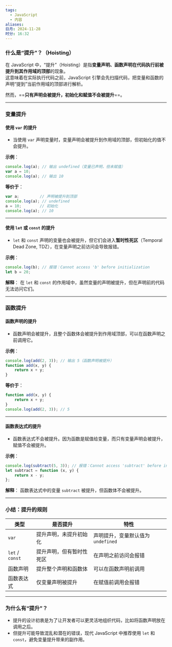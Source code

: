 ```yaml
---
tags:
  - JavaScript
  - 内容
aliases: 
日月: 2024-11-28
时分: 16:32
---
```

### **什么是“提升”？（Hoisting）**

在 JavaScript 中，“提升”（Hoisting）是指**变量声明、函数声明在代码执行前被提升到其作用域的顶部**的现象。  
这意味着在实际执行代码之前，JavaScript 引擎会先扫描代码，把变量和函数的声明“提到”当前作用域的顶部进行解析。

然而，==**只有声明会被提升，初始化和赋值不会被提升**==。

---

### **变量提升**

#### **使用 `var` 的提升**

- 当使用 `var` 声明变量时，变量声明会被提升到作用域的顶部，但初始化的值不会提升。

**示例**：

```javascript
console.log(a); // 输出 undefined（变量已声明，但未赋值）
var a = 10;
console.log(a); // 输出 10
```

**等价于**：

```javascript
var a;         // 声明被提升到顶部
console.log(a); // undefined
a = 10;        // 初始化
console.log(a); // 10
```

---

#### **使用 `let` 或 `const` 的提升**

- `let` 和 `const` 声明的变量也会被提升，但它们会进入**暂时性死区**（Temporal Dead Zone, TDZ），在变量声明之前访问会导致报错。

**示例**：

```javascript
console.log(b); // 报错：Cannot access 'b' before initialization
let b = 20;
```

**解释**： 在 `let` 和 `const` 的作用域中，虽然变量的声明被提升，但在声明前的代码无法访问它们。

---

### **函数提升**

#### **函数声明的提升**

- 函数声明会被提升，且整个函数体会被提升到作用域顶部，可以在函数声明之前调用它。

**示例**：

```javascript
console.log(add(2, 3)); // 输出 5（函数声明被提升）
function add(x, y) {
    return x + y;
}
```

**等价于**：

```javascript
function add(x, y) {
    return x + y;
}
console.log(add(2, 3)); // 5
```

---

#### **函数表达式的提升**

- 函数表达式不会被提升。因为函数是赋值给变量，而只有变量声明会被提升，赋值不会被提升。

**示例**：

```javascript
console.log(subtract(5, 3)); // 报错：Cannot access 'subtract' before initialization
let subtract = function (x, y) {
    return x - y;
};
```

**解释**： 函数表达式中的变量 `subtract` 被提升，但函数体不会被提升。

---

### **小结：提升的规则**

|**类型**|**是否提升**|**特性**|
|---|---|---|
|`var`|提升声明，未提升初始化|声明提升，变量默认值为 `undefined`|
|`let` / `const`|提升声明，但有暂时性死区|在声明之前访问会报错|
|函数声明|提升整个声明和函数体|可以在函数声明前调用|
|函数表达式|仅变量声明被提升|在赋值前调用会报错|

---

### **为什么有“提升”？**

- 提升的设计初衷是为了让开发者可以更灵活地组织代码，比如将函数声明放在调用之后。
- 但提升可能导致混乱和潜在的错误，现代 JavaScript 中推荐使用 `let` 和 `const`，避免变量提升带来的副作用。